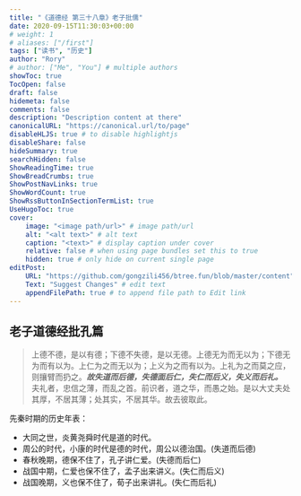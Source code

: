 ```yaml
---
title: "《道德经 第三十八章》老子批儒"
date: 2020-09-15T11:30:03+00:00
# weight: 1
# aliases: ["/first"]
tags: ["读书", "历史"]
author: "Rory"
# author: ["Me", "You"] # multiple authors
showToc: true
TocOpen: false
draft: false
hidemeta: false
comments: false
description: "Description content at there"
canonicalURL: "https://canonical.url/to/page"
disableHLJS: true # to disable highlightjs
disableShare: false
hideSummary: true
searchHidden: false
ShowReadingTime: true
ShowBreadCrumbs: true
ShowPostNavLinks: true
ShowWordCount: true
ShowRssButtonInSectionTermList: true
UseHugoToc: true
cover:
    image: "<image path/url>" # image path/url
    alt: "<alt text>" # alt text
    caption: "<text>" # display caption under cover
    relative: false # when using page bundles set this to true
    hidden: true # only hide on current single page
editPost:
    URL: "https://github.com/gongzili456/btree.fun/blob/master/content"
    Text: "Suggest Changes" # edit text
    appendFilePath: true # to append file path to Edit link
---
```


## 老子道德经批孔篇

> 上德不德，是以有德；下德不失德，是以无德。上德无为而无以为；下德无为而有以为。上仁为之而无以为；上义为之而有以为。上礼为之而莫之应，则攘臂而扔之。***故失道而后德，失德面后仁，失仁而后义，失义而后礼。*** 夫礼者，忠信之薄，而乱之首。前识者，道之华，而愚之始。是以大丈夫处其厚，不居其薄；处其实，不居其华。故去彼取此。

先秦时期的历史年表：
- 大同之世，炎黄尧舜时代是道的时代。
- 周公的时代，小康的时代是德的时代，周公以德治国。(失道而后德)
- 春秋晚期，德保不住了，孔子讲仁爱。(失德而后仁)
- 战国中期，仁爱也保不住了，孟子出来讲义。(失仁而后义)
- 战国晚期，义也保不住了，荀子出来讲礼。(失仁而后礼)